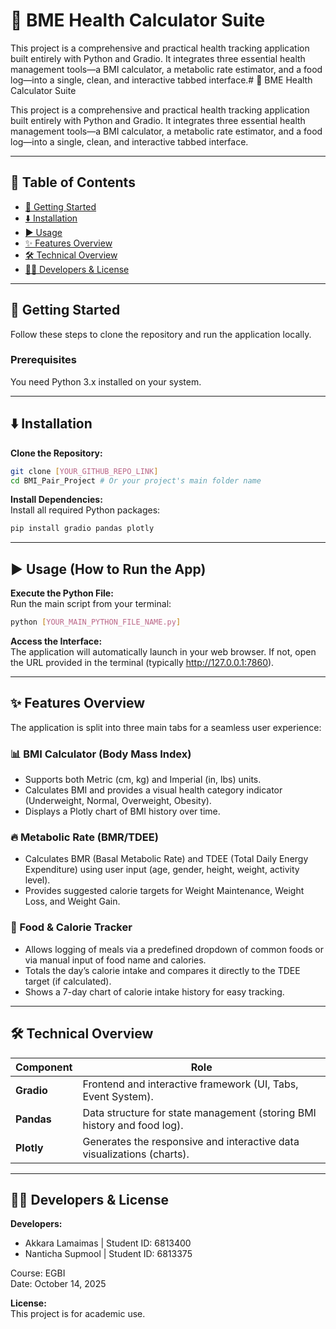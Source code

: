 # 🏥 BME Health Calculator Suite

This project is a comprehensive and practical health tracking application built entirely with Python and Gradio. It integrates three essential health management tools—a BMI calculator, a metabolic rate estimator, and a food log—into a single, clean, and interactive tabbed interface.# 🏥 BME Health Calculator Suite

This project is a comprehensive and practical health tracking application built entirely with Python and Gradio. It integrates three essential health management tools—a BMI calculator, a metabolic rate estimator, and a food log—into a single, clean, and interactive tabbed interface.

---

## 📝 Table of Contents
- [🚀 Getting Started](#-getting-started)
- [⬇️ Installation](#-installation)
- [▶️ Usage](#-usage-how-to-run-the-app)
- [✨ Features Overview](#-features-overview)
- [🛠️ Technical Overview](#-technical-overview)
- [🧑‍💻 Developers & License](#-developers--license)

---

## 🚀 Getting Started

Follow these steps to clone the repository and run the application locally.

### Prerequisites

You need Python 3.x installed on your system.

---

## ⬇️ Installation

**Clone the Repository:**
```bash
git clone [YOUR_GITHUB_REPO_LINK]
cd BMI_Pair_Project # Or your project's main folder name
```

**Install Dependencies:**  
Install all required Python packages:
```bash
pip install gradio pandas plotly
```

---

## ▶️ Usage (How to Run the App)

**Execute the Python File:**  
Run the main script from your terminal:
```bash
python [YOUR_MAIN_PYTHON_FILE_NAME.py]
```

**Access the Interface:**  
The application will automatically launch in your web browser. If not, open the URL provided in the terminal (typically http://127.0.0.1:7860).

---

## ✨ Features Overview

The application is split into three main tabs for a seamless user experience:

### 📊 BMI Calculator (Body Mass Index)
- Supports both Metric (cm, kg) and Imperial (in, lbs) units.
- Calculates BMI and provides a visual health category indicator (Underweight, Normal, Overweight, Obesity).
- Displays a Plotly chart of BMI history over time.

### 🔥 Metabolic Rate (BMR/TDEE)
- Calculates BMR (Basal Metabolic Rate) and TDEE (Total Daily Energy Expenditure) using user input (age, gender, height, weight, activity level).
- Provides suggested calorie targets for Weight Maintenance, Weight Loss, and Weight Gain.

### 🥗 Food & Calorie Tracker
- Allows logging of meals via a predefined dropdown of common foods or via manual input of food name and calories.
- Totals the day’s calorie intake and compares it directly to the TDEE target (if calculated).
- Shows a 7-day chart of calorie intake history for easy tracking.

---

## 🛠️ Technical Overview

| Component | Role |
|-----------|------|
| **Gradio** | Frontend and interactive framework (UI, Tabs, Event System). |
| **Pandas** | Data structure for state management (storing BMI history and food log). |
| **Plotly** | Generates the responsive and interactive data visualizations (charts). |

---

## 🧑‍💻 Developers & License

**Developers:**
- Akkara Lamaimas | Student ID: 6813400
- Nanticha Supmool | Student ID: 6813375

Course: EGBI  
Date: October 14, 2025

**License:**  
This project is for academic use.
